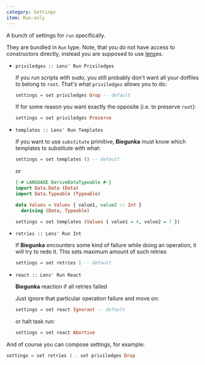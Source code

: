 ```yaml
---
category: Settings
item: Run-only
---
```


A bunch of settings for `run` specifically.

They are bundled in `Run` type. Note, that you do not have
access to constructors directly, instead you are supposed
to use [lens][0]es.

  * `priviledges :: Lens' Run Priviledges`

    If you run scripts with sudo, you still probably don't want all
    your dotfiles to belong to `root`. That's what `priviledges` allows you to do:

    ```haskell
    settings = set priviledges Drop -- default
    ```

    If for some reason you want exactly the opposite (i.e. to preserve `root`):

    ```haskell
    settings = set priviledges Preserve
    ```

  * `templates :: Lens' Run Templates   `

      If you want to use `substitute` primitive, __Biegunka__ must know
    which templates to substitute with what:

    ```haskell
    settings = set templates () -- default
    ```

    or

    ```haskell
    {-# LANGUAGE DeriveDataTypeable #-}
    import Data.Data (Data)
    import Data.Typeable (Typeable)

    data Values = Values { value1, value2 :: Int }
      deriving (Data, Typeable)

    settings = set templates (Values { value1 = 4, value2 = 7 })
    ```

  * `retries :: Lens' Run Int         `

      If __Biegunka__ encounters some kind of failure while
    doing an operation, it will try to redo it. This sets maximum amount of such retries

    ```haskell
    settings = set retries 1 -- default
    ```

  * `react :: Lens' Run React`

    __Biegunka__ reaction if all retries failed

    Just ignore that particular operation failure and move on:

    ```haskell
    settings = set react Ignorant -- default
    ```

    or halt task run:

    ```haskell
    settings = set react Abortive
    ```

And of course you can compose settings, for example:

```haskell
settings = set retries 1 . set priviledges Drop
```

  [0]: https://github.com/ekmett/lens

